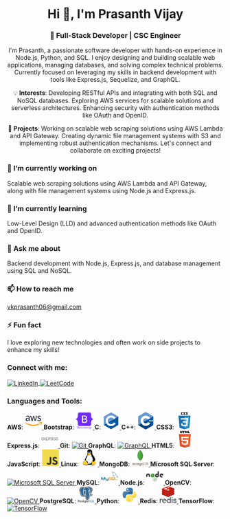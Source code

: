 <h1 align="center">Hi 👋, I'm Prasanth Vijay</h1>
<h3 align="center">🔧 Full-Stack Developer | CSC Engineer</h3>

<p align="center">
  I'm Prasanth, a passionate software developer with hands-on experience in Node.js, Python, and SQL. I enjoy designing and building scalable web applications, managing databases, and solving complex technical problems. Currently focused on leveraging my skills in backend development with tools like Express.js, Sequelize, and GraphQL.
</p>

<p align="center">
  💡 <b>Interests</b>: Developing RESTful APIs and integrating with both SQL and NoSQL databases. Exploring AWS services for scalable solutions and serverless architectures. Enhancing security with authentication methods like OAuth and OpenID.
</p>

<p align="center">
  🚀 <b>Projects</b>: Working on scalable web scraping solutions using AWS Lambda and API Gateway. Creating dynamic file management systems with S3 and implementing robust authentication mechanisms. Let's connect and collaborate on exciting projects!
</p>

<h3 align="left">🔭 I’m currently working on</h3>
<p align="left">
  Scalable web scraping solutions using AWS Lambda and API Gateway, along with file management systems using Node.js and Express.js.
</p>

<h3 align="left">🌱 I’m currently learning</h3>
<p align="left">
  Low-Level Design (LLD) and advanced authentication methods like OAuth and OpenID.
</p>

<h3 align="left">💬 Ask me about</h3>
<p align="left">
  Backend development with Node.js, Express.js, and database management using SQL and NoSQL.
</p>

<h3 align="left">📫 How to reach me</h3>
<p align="left">
  <a href="mailto:vkprasanth06@gmail.com">vkprasanth06@gmail.com</a>
</p>

<h3 align="left">⚡ Fun fact</h3>
<p align="left">
  I love exploring new technologies and often work on side projects to enhance my skills!
</p>

<h3 align="left">Connect with me:</h3>
<p align="left">
  <a href="https://linkedin.com/in/prasanth-vijay/" target="blank">
    <img align="center" src="https://raw.githubusercontent.com/rahuldkjain/github-profile-readme-generator/master/src/images/icons/Social/linked-in-alt.svg" alt="LinkedIn" height="30" width="40" />
  </a>
  <a href="https://www.leetcode.com/prasanth" target="blank">
    <img align="center" src="https://raw.githubusercontent.com/rahuldkjain/github-profile-readme-generator/master/src/images/icons/Social/leet-code.svg" alt="LeetCode" height="30" width="40" />
  </a>
</p>

<h3 align="left">Languages and Tools:</h3>
<p align="left">
  <b>AWS</b>: <a href="https://aws.amazon.com" target="_blank" rel="noreferrer">
    <img src="https://raw.githubusercontent.com/devicons/devicon/master/icons/amazonwebservices/amazonwebservices-original-wordmark.svg" alt="AWS" width="40" height="40"/>
  </a>
  <b>Bootstrap</b>: <a href="https://getbootstrap.com" target="_blank" rel="noreferrer">
    <img src="https://raw.githubusercontent.com/devicons/devicon/master/icons/bootstrap/bootstrap-plain-wordmark.svg" alt="Bootstrap" width="40" height="40"/>
  </a>
  <b>C</b>: <a href="https://www.cprogramming.com/" target="_blank" rel="noreferrer">
    <img src="https://raw.githubusercontent.com/devicons/devicon/master/icons/c/c-original.svg" alt="C" width="40" height="40"/>
  </a>
  <b>C++</b>: <a href="https://www.w3schools.com/cpp/" target="_blank" rel="noreferrer">
    <img src="https://raw.githubusercontent.com/devicons/devicon/master/icons/cplusplus/cplusplus-original.svg" alt="C++" width="40" height="40"/>
  </a>
  <b>CSS3</b>: <a href="https://www.w3schools.com/css/" target="_blank" rel="noreferrer">
    <img src="https://raw.githubusercontent.com/devicons/devicon/master/icons/css3/css3-original-wordmark.svg" alt="CSS3" width="40" height="40"/>
  </a>
  <b>Express.js</b>: <a href="https://expressjs.com" target="_blank" rel="noreferrer">
    <img src="https://raw.githubusercontent.com/devicons/devicon/master/icons/express/express-original-wordmark.svg" alt="Express.js" width="40" height="40"/>
  </a>
  <b>Git</b>: <a href="https://git-scm.com/" target="_blank" rel="noreferrer">
    <img src="https://www.vectorlogo.zone/logos/git-scm/git-scm-icon.svg" alt="Git" width="40" height="40"/>
  </a>
  <b>GraphQL</b>: <a href="https://graphql.org" target="_blank" rel="noreferrer">
    <img src="https://www.vectorlogo.zone/logos/graphql/graphql-icon.svg" alt="GraphQL" width="40" height="40"/>
  </a>
  <b>HTML5</b>: <a href="https://www.w3.org/html/" target="_blank" rel="noreferrer">
    <img src="https://raw.githubusercontent.com/devicons/devicon/master/icons/html5/html5-original-wordmark.svg" alt="HTML5" width="40" height="40"/>
  </a>
  <b>JavaScript</b>: <a href="https://developer.mozilla.org/en-US/docs/Web/JavaScript" target="_blank" rel="noreferrer">
    <img src="https://raw.githubusercontent.com/devicons/devicon/master/icons/javascript/javascript-original.svg" alt="JavaScript" width="40" height="40"/>
  </a>
  <b>Linux</b>: <a href="https://www.linux.org/" target="_blank" rel="noreferrer">
    <img src="https://raw.githubusercontent.com/devicons/devicon/master/icons/linux/linux-original.svg" alt="Linux" width="40" height="40"/>
  </a>
  <b>MongoDB</b>: <a href="https://www.mongodb.com/" target="_blank" rel="noreferrer">
    <img src="https://raw.githubusercontent.com/devicons/devicon/master/icons/mongodb/mongodb-original-wordmark.svg" alt="MongoDB" width="40" height="40"/>
  </a>
  <b>Microsoft SQL Server</b>: <a href="https://www.microsoft.com/en-us/sql-server" target="_blank" rel="noreferrer">
    <img src="https://www.svgrepo.com/show/303229/microsoft-sql-server-logo.svg" alt="Microsoft SQL Server" width="40" height="40"/>
  </a>
  <b>MySQL</b>: <a href="https://www.mysql.com/" target="_blank" rel="noreferrer">
    <img src="https://raw.githubusercontent.com/devicons/devicon/master/icons/mysql/mysql-original-wordmark.svg" alt="MySQL" width="40" height="40"/>
  </a>
  <b>Node.js</b>: <a href="https://nodejs.org" target="_blank" rel="noreferrer">
    <img src="https://raw.githubusercontent.com/devicons/devicon/master/icons/nodejs/nodejs-original-wordmark.svg" alt="Node.js" width="40" height="40"/>
  </a>
  <b>OpenCV</b>: <a href="https://opencv.org/" target="_blank" rel="noreferrer">
    <img src="https://www.vectorlogo.zone/logos/opencv/opencv-icon.svg" alt="OpenCV" width="40" height="40"/>
  </a>
  <b>PostgreSQL</b>: <a href="https://www.postgresql.org" target="_blank" rel="noreferrer">
    <img src="https://raw.githubusercontent.com/devicons/devicon/master/icons/postgresql/postgresql-original-wordmark.svg" alt="PostgreSQL" width="40" height="40"/>
  </a>
  <b>Python</b>: <a href="https://www.python.org" target="_blank" rel="noreferrer">
    <img src="https://raw.githubusercontent.com/devicons/devicon/master/icons/python/python-original.svg" alt="Python" width="40" height="40"/>
  </a>
  <b>Redis</b>: <a href="https://redis.io" target="_blank" rel="noreferrer">
    <img src="https://raw.githubusercontent.com/devicons/devicon/master/icons/redis/redis-original-wordmark.svg" alt="Redis" width="40" height="40"/>
  </a>
  <b>TensorFlow</b>: <a href="https://www.tensorflow.org" target="_blank" rel="noreferrer">
    <img src="https://www.vectorlogo.zone/logos/tensorflow/tensorflow-icon.svg" alt="TensorFlow" width="40" height="40"/>
  </a>
</p>
